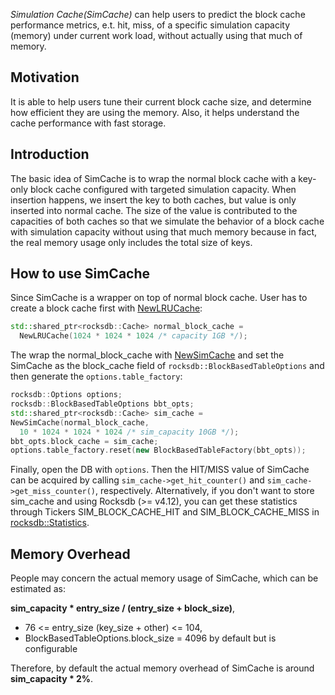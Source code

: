 *Simulation Cache(SimCache)* can help users to predict the block cache performance metrics, e.t. hit, miss, of a specific simulation capacity (memory) under current work load, without actually using that much of memory.
## Motivation
It is able to help users tune their current block cache size, and determine how efficient they are using the memory. Also, it helps understand the cache performance with fast storage.

## Introduction
The basic idea of SimCache is to wrap the normal block cache with a key-only block cache configured with targeted simulation capacity. When insertion happens, we insert the key to both caches, but value is only inserted into normal cache. The size of the value is contributed to the capacities of both caches so that we simulate the behavior of a block cache with simulation capacity without using that much memory because in fact, the real memory usage only includes the total size of keys.

## How to use SimCache
Since SimCache is a wrapper on top of normal block cache. User has to create a block cache first with [NewLRUCache](https://github.com/facebook/rocksdb/blob/master/include/rocksdb/cache.h):
```cpp
std::shared_ptr<rocksdb::Cache> normal_block_cache =
  NewLRUCache(1024 * 1024 * 1024 /* capacity 1GB */);
```
The wrap the normal_block_cache with [NewSimCache](https://github.com/facebook/rocksdb/blob/master/include/rocksdb/utilities/sim_cache.h) and set the SimCache as the block_cache field of `rocksdb::BlockBasedTableOptions` and then generate the `options.table_factory`:
```cpp
rocksdb::Options options;
rocksdb::BlockBasedTableOptions bbt_opts;
std::shared_ptr<rocksdb::Cache> sim_cache = 
NewSimCache(normal_block_cache, 
  10 * 1024 * 1024 * 1024 /* sim_capacity 10GB */);
bbt_opts.block_cache = sim_cache;
options.table_factory.reset(new BlockBasedTableFactory(bbt_opts));
```
Finally, open the DB with `options`.
Then the HIT/MISS value of SimCache can be acquired by calling
`sim_cache->get_hit_counter()` and `sim_cache->get_miss_counter()`, respectively. Alternatively, if you don't want to store sim_cache and using Rocksdb (>= v4.12), you can get these statistics through Tickers SIM_BLOCK_CACHE_HIT and SIM_BLOCK_CACHE_MISS in [rocksdb::Statistics](https://github.com/facebook/rocksdb/blob/master/include/rocksdb/statistics.h).

## Memory Overhead
People may concern the actual memory usage of SimCache, which can be estimated as:

**sim_capacity \* entry_size / (entry_size + block_size)**,
* 76 <= entry_size (key_size + other) <= 104,
* BlockBasedTableOptions.block_size = 4096 by default but is configurable

Therefore, by default the actual memory overhead of SimCache is around **sim_capacity \* 2%**.